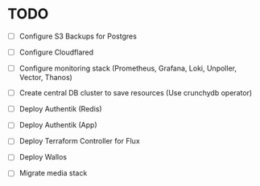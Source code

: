 # TODO
- [ ] Configure S3 Backups for Postgres
- [ ] Configure Cloudflared
- [ ] Configure monitoring stack (Prometheus, Grafana, Loki, Unpoller, Vector, Thanos)
- [ ] Create central DB cluster to save resources (Use crunchydb operator)
- [ ] Deploy Authentik (Redis)
- [ ] Deploy Authentik (App)
- [ ] Deploy Terraform Controller for Flux
- [ ] Deploy Wallos
- [ ] Migrate media stack

